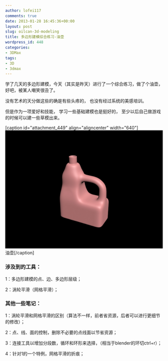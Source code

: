 ```yaml
---
author: lofei117
comments: true
date: 2013-01-28 16:45:36+00:00
layout: post
slug: oilcan-3d-modeling
title: 多边形建模综合练习-油壶
wordpress_id: 448
categories:
- 3DMax
tags:
- 3D
- 3dmax
---
```


学了几天的多边形建模，今天（其实是昨天）进行了一个综合练习，做了个油壶，好吧，被某人嘲笑很丑了。

没有艺术的天分做这些的确是有些头疼的， 也没有经过系统的美感培训。

但是作为一项爱好和技能， 学习一些基础建模也是挺好的， 至少以后自己做游戏的时候可以建一些草模出来。

[caption id="attachment_449" align="aligncenter" width="640"][![油壶](/assets/images/2013/01/oilcan.jpg)](/assets/images/2013/01/oilcan.jpg) 油壶[/caption]


### 涉及到的工具：


1：多边形建模的点、边、多边形层级；

2：涡轮平滑（网格平滑）；




### 其他一些笔记：


1：涡轮平滑和网格平滑的区别（算法不一样，前者省资源，后者可以进行更细节的修改）；

2：点、线、面的控制，删除不必要的点线面以节省资源；

3：连接工具以增加分段数，循环和环形来选择，（相当于blender的环切ctrl+r）；

4：针对1的一个特例，网格平滑的折痕；


